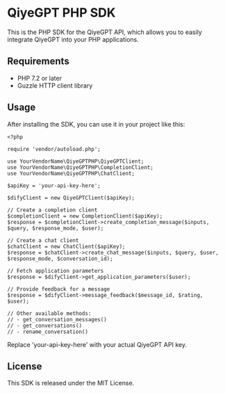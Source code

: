 # QiyeGPT PHP SDK

This is the PHP SDK for the QiyeGPT API, which allows you to easily integrate QiyeGPT into your PHP applications.

## Requirements

- PHP 7.2 or later
- Guzzle HTTP client library

## Usage

After installing the SDK, you can use it in your project like this:

```
<?php

require 'vendor/autoload.php';

use YourVendorName\QiyeGPTPHP\QiyeGPTClient;
use YourVendorName\QiyeGPTPHP\CompletionClient;
use YourVendorName\QiyeGPTPHP\ChatClient;

$apiKey = 'your-api-key-here';

$difyClient = new QiyeGPTClient($apiKey);

// Create a completion client
$completionClient = new CompletionClient($apiKey);
$response = $completionClient->create_completion_message($inputs, $query, $response_mode, $user);

// Create a chat client
$chatClient = new ChatClient($apiKey);
$response = $chatClient->create_chat_message($inputs, $query, $user, $response_mode, $conversation_id);

// Fetch application parameters
$response = $difyClient->get_application_parameters($user);

// Provide feedback for a message
$response = $difyClient->message_feedback($message_id, $rating, $user);

// Other available methods:
// - get_conversation_messages()
// - get_conversations()
// - rename_conversation()
```

Replace 'your-api-key-here' with your actual QiyeGPT API key.

## License

This SDK is released under the MIT License.